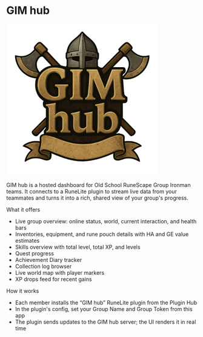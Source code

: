 # GIM hub

<img alt="GIM hub header" src="public/images/logo.png" width="400"/>

GIM hub is a hosted dashboard for Old School RuneScape Group Ironman teams. It connects to a RuneLite plugin to stream live data from your teammates and turns it into a rich, shared view of your group's progress.

What it offers

- Live group overview: online status, world, current interaction, and health bars
- Inventories, equipment, and rune pouch details with HA and GE value estimates
- Skills overview with total level, total XP, and levels
- Quest progress
- Achievement Diary tracker
- Collection log browser
- Live world map with player markers
- XP drops feed for recent gains

How it works

- Each member installs the “GIM hub” RuneLite plugin from the Plugin Hub
- In the plugin's config, set your Group Name and Group Token from this app
- The plugin sends updates to the GIM hub server; the UI renders it in real time
